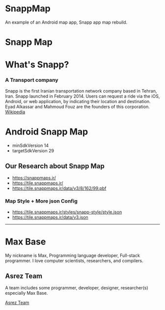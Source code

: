 # SnappMap

An example of an Android map app, Snapp app map rebuild.

# Snapp Map

# What's Snapp?

### A Transport company

Snapp is the first Iranian transportation network company based in Tehran, Iran. Snapp launched in February 2014. Users can request a ride via the iOS, Android, or web application, by indicating their location and destination. Eyad Alkassar and Mahmoud Fouz are the founders of this corporation. [Wikipedia](https://en.wikipedia.org/wiki/Snapp_(company))

# Android Snapp Map

- minSdkVersion 14
- targetSdkVersion 29

## Our Research about Snapp Map

- https://snappmaps.ir/
- https://tile.snappmaps.ir/
- https://tile.snappmaps.ir/data/v3/8/162/99.pbf

### Map Style + More json Config

- https://tile.snappmaps.ir/styles/snapp-style/style.json
- https://tile.snappmaps.ir/data/v3.json

---------

# Max Base

My nickname is Max, Programming language developer, Full-stack programmer. I love computer scientists, researchers, and compilers.

## Asrez Team

A team includes some programmer, developer, designer, researcher(s) especially Max Base.

[Asrez Team](https://www.asrez.com/)
